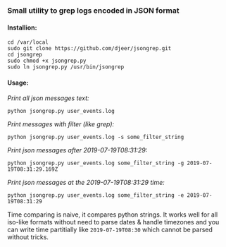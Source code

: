 ### Small utility to grep logs encoded in JSON format


#### Installion:
```
cd /var/local
sudo git clone https://github.com/djeer/jsongrep.git
cd jsongrep
sudo chmod +x jsongrep.py
sudo ln jsongrep.py /usr/bin/jsongrep
```


#### Usage:

_Print all json messages text:_

`python jsongrep.py user_events.log`


_Print messages with filter (like grep):_

`python jsongrep.py user_events.log -s some_filter_string`

_Print json messages after 2019-07-19T08:31:29:_

`python jsongrep.py user_events.log some_filter_string -g 2019-07-19T08:31:29.169Z `

_Print json messages at the 2019-07-19T08:31:29 time:_

`python jsongrep.py user_events.log some_filter_string -e 2019-07-19T08:31:29 `


Time comparing is naive, it compares python strings. It works well for all iso-like formats without need to parse dates & handle timezones and you can write time partitially like `2019-07-19T08:30` which cannot be parsed without tricks.  